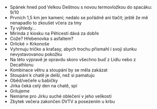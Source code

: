 - Spánek hned pod Velkou Deštnou s novou termovložkou do spacáku: 9/10
- Prvních 1,5 km jen kamení; nedalo se pořádně ani tlačit; ještě že mě nenapadlo to zkoušet včera za tmy
- Ty výhledy…
- Mirinda z kiosku na Pěticestí dává za dobře
- Cože? Hřebenovka s asfaltem?
- Orlické > Krkonoše
- Vyhrnuju tričko a kraťasy, abych trochu přismahl i svoji slunku nevystavovanou pokožku
- Na této výpravě je opravdu skoro všechno buď z Lidlu nebo z Decathlonu
- Kombinace větru a stoupání by se měla zakázat
- Stoupání k chatě je delší, než si pamatuju
- Oběd/večeře u babičky
- Jirka čeká celý den na chatě, spí
- Grilujeme
- Nemáme pro Jirku suché oblečení v jeho velikosti
- Zbytek večera zakončen DVTV a posezením u krbu